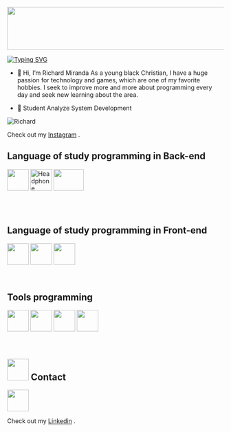 <p align = "center">
   <img src = "https://i.giphy.com/xUNda2utO7Z5xHuOwo.webp" width="1100" height="100" >
  
</p>


[![Typing SVG](https://readme-typing-svg.herokuapp.com/?color=00d4ff&size=35&center=true&vCenter=true&width=1000&lines=Looking+to'impress+in+programming)](https://git.io/typing-svg)


- 👋 Hi, I’m Richard Miranda As a young black Christian, I have a huge passion for technology and games, which are one of my favorite hobbies. I seek to improve more and more about programming every day and seek new learning about the area.
<ul>
  <li>👀 Student Analyze System Development</li> 
</ul>

![Richard](https://github-readme-stats.vercel.app/api?username=Rich-Miranda&show_icons=true&theme=transparent)

Check out my [Instagram](https://www.instagram.com/rdzin.s7/) .

<!---
Rich-Miranda/Rich-Miranda is a ✨ special ✨ repository because its `README.md` (this file) appears on your GitHub profile.
You can click the Preview link to take a look at your changes.
--->


<h2>Language of study programming in Back-end</h2>

   <p>
    <img src="https://cdn.icon-icons.com/icons2/112/PNG/512/python_18894.png"  width="50" height="50" />
    <img src="https://cdn-icons-png.flaticon.com/128/226/226777.png" alt="Headphone" width="50" height="50" />
    <img src="https://cdn.icon-icons.com/icons2/2699/PNG/512/mysql_official_logo_icon_169938.png"  width="70" height="50" />
  
</p>

<br>
<br>
<h2>Language of study programming in Front-end</h2>

   <p>
   <img src="https://cdn.icon-icons.com/icons2/2107/PNG/512/file_type_html_icon_130541.png" width="50" height="50" />
    <img src="https://cdn.icon-icons.com/icons2/2107/PNG/512/file_type_css_icon_130661.png" width="50" height="50" />
    <img src="https://cdn.icon-icons.com/icons2/2107/PNG/512/file_type_js_official_icon_130509.png" width="50" height="50" />
  
</p>

<br>

 
     
<h2>Tools programming</h2>
<p >
      <img src="https://cdn.icon-icons.com/icons2/3660/PNG/512/visual_studio_code_logo_microsoft_vs_icon_228486.png" width="50" height="50" />
    <img src="https://cdn.icon-icons.com/icons2/1381/PNG/512/eclipse_94656.png" width="50" height="50"  />
    <img src="https://cdn.icon-icons.com/icons2/3053/PNG/512/intellij_macos_bigsur_icon_190061.png" width="50" height="50" />
   <img src="https://cdn.icon-icons.com/icons2/3053/PNG/512/intellij_pycharm_macos_bigsur_icon_190055.png"  width="50" height="50" />
</p>
   <br>
   
<h2><img src = "https://cdn-icons-png.freepik.com/512/6596/6596115.png" width="50" height="50"> Contact</h2>
 <p>
   <a href= "richard-miranda-6903a6265](https://www.linkedin.com/in/richard-miranda-6903a6265">  
     <img src="https://cdn.icon-icons.com/icons2/805/PNG/512/linkedin_icon-icons.com_65929.png" width="50" height="50"/>
   </a>
</p>

Check out my [Linkedin](linkedin.com/in/richard-miranda-6903a6265/) .

